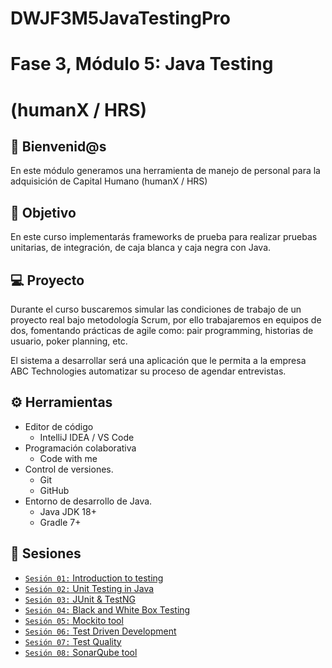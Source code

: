 # DWJF3M5JavaTestingPro 
# Fase 3, Módulo 5: Java Testing

#  (humanX / HRS)



## :wave: Bienvenid@s

En este módulo generamos una herramienta de 
manejo de personal para la adquisición de Capital Humano 
(humanX / HRS)

## :dart: Objetivo

En este curso implementarás frameworks de prueba para realizar pruebas unitarias, de integración, de caja blanca y caja negra con Java.

## 💻 Proyecto

Durante el curso buscaremos simular las condiciones de trabajo de un proyecto real bajo metodología Scrum, por ello
trabajaremos en equipos de dos, fomentando prácticas de agile como: pair programming, historias de usuario, poker
planning, etc.

El sistema a desarrollar será una aplicación que le permita a la empresa ABC Technologies automatizar su proceso de
agendar entrevistas.

## :gear: Herramientas 

- Editor de código
    - IntelliJ IDEA / VS Code
- Programación colaborativa
    - Code with me
- Control de versiones.
    - Git
    - GitHub
- Entorno de desarrollo de Java.
    - Java JDK 18+
    - Gradle 7+

## :bookmark_tabs: Sesiones

- [`Sesión 01:` Introduction to testing](Postwork1.md)
- [`Sesión 02:` Unit Testing in Java](Postwork2.md)
- [`Sesión 03:` JUnit & TestNG](Postwork3.md)
- [`Sesión 04:` Black and White Box Testing](Postwork4.md)
- [`Sesión 05:` Mockito tool](Postwork5.md)
- [`Sesión 06:` Test Driven Development](Postwork6.md)
- [`Sesión 07:` Test Quality](Postwork7.md)
- [`Sesión 08:` SonarQube tool](Postwork8.md)
